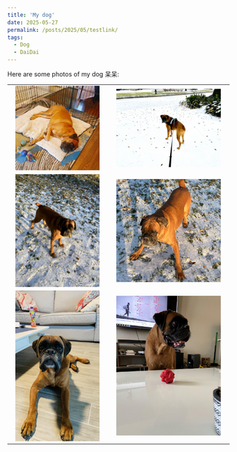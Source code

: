 ```yaml
---
title: 'My dog'
date: 2025-05-27
permalink: /posts/2025/05/testlink/
tags:
  - Dog
  - DaiDai 
---
```

 
Here are some photos of my dog 呆呆:

<table>
  <tr>
    <td align="center">
      <img src="/images/dd/IMG_3170.JPG" alt="IMG_3170" width="90%">
    </td>
    <td align="center">
      <img src="/images/dd/IMG_3858x.jpg" alt="IMG_3858x" width="90%">
    </td>
  </tr>
  <tr>
    <td align="center">
      <img src="/images/dd/IMG_3873x.jpg" alt="IMG_3873x" width="90%">
    </td>
    <td align="center">
      <img src="/images/dd/IMG_3945.JPG" alt="IMG_3945" width="90%">
    </td>
  </tr>
  <tr>
    <td align="center">
      <img src="/images/dd/IMG_5192x.jpg" alt="IMG_5192x" width="90%">
    </td>
    <td align="center">
      <img src="/images/dd/IMG_5448x.jpg" alt="IMG_5448x" width="90%">
    </td>
  </tr>
 
</table>
